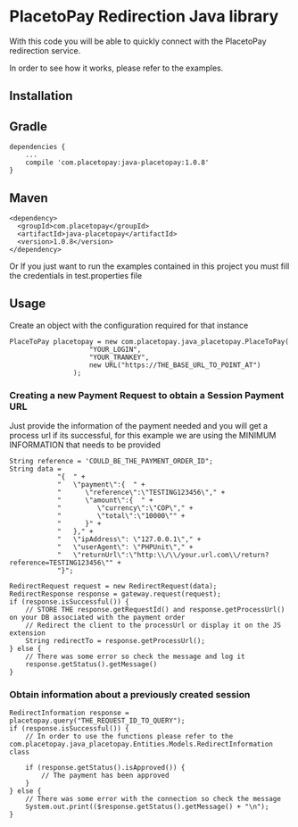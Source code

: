 # PlacetoPay Redirection Java library

With this code you will be able to quickly connect with the PlacetoPay redirection service.

In order to see how it works, please refer to the examples.

## Installation

Gradle
------
```
dependencies {
    ...
    compile 'com.placetopay:java-placetopay:1.0.8'
}
```

Maven
-----
```
<dependency>
  <groupId>com.placetopay</groupId>
  <artifactId>java-placetopay</artifactId>
  <version>1.0.8</version>
</dependency>
```

Or If you just want to run the examples contained in this project you must fill the credentials in test.properties file

## Usage

Create an object with the configuration required for that instance

```
PlaceToPay placetopay = new com.placetopay.java_placetopay.PlaceToPay(
                    "YOUR_LOGIN",
                    "YOUR_TRANKEY",
                    new URL("https://THE_BASE_URL_TO_POINT_AT")
                );
```

### Creating a new Payment Request to obtain a Session Payment URL

Just provide the information of the payment needed and you will get a process url if its successful, for this example we are using the MINIMUM INFORMATION that needs to be provided

```
String reference = 'COULD_BE_THE_PAYMENT_ORDER_ID";
String data = 
            "{  " +
            "   \"payment\":{  " +
            "      \"reference\":\"TESTING123456\"," +
            "      \"amount\":{  " +
            "         \"currency\":\"COP\"," +
            "         \"total\":\"10000\"" +
            "      }" +
            "   }," +
            "   \"ipAddress\": \"127.0.0.1\"," +
            "   \"userAgent\": \"PHPUnit\"," +
            "   \"returnUrl\":\"http:\\/\\/your.url.com\\/return?reference=TESTING123456\"" +
            "}";

RedirectRequest request = new RedirectRequest(data);
RedirectResponse response = gateway.request(request);
if (response.isSuccessful()) {
    // STORE THE response.getRequestId() and response.getProcessUrl() on your DB associated with the payment order
    // Redirect the client to the processUrl or display it on the JS extension
    String redirectTo = response.getProcessUrl();
} else {
    // There was some error so check the message and log it
    response.getStatus().getMessage()
}
```

### Obtain information about a previously created session

```
RedirectInformation response = placetopay.query("THE_REQUEST_ID_TO_QUERY");
if (response.isSuccessful()) {
    // In order to use the functions please refer to the com.placetopay.java_placetopay.Entities.Models.RedirectInformation class

    if (response.getStatus().isApproved()) {
        // The payment has been approved
    }
} else {
    // There was some error with the connection so check the message
    System.out.print(($response.getStatus().getMessage() + "\n");
}
```